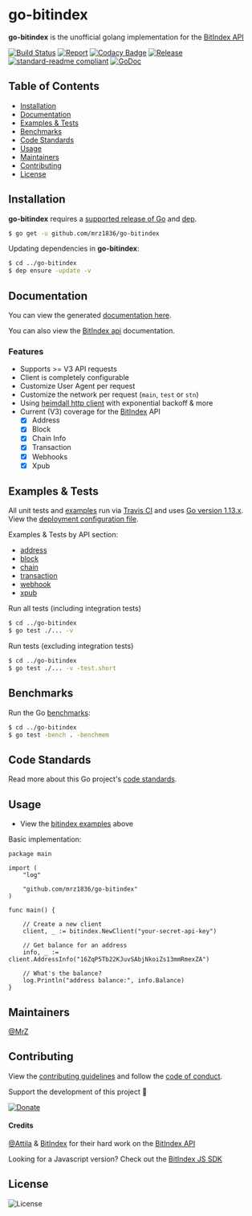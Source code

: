 # go-bitindex
**go-bitindex** is the unofficial golang implementation for the [BitIndex API](https://www.bitindex.network/developers/api-documentation-v3.html)

[![Build Status](https://travis-ci.com/mrz1836/go-bitindex.svg?branch=master&v=1)](https://travis-ci.com/mrz1836/go-bitindex)
[![Report](https://goreportcard.com/badge/github.com/mrz1836/go-bitindex?style=flat&v=1)](https://goreportcard.com/report/github.com/mrz1836/go-bitindex)
[![Codacy Badge](https://api.codacy.com/project/badge/Grade/dde6d46426bd4c12be65916da8cf04d2)](https://www.codacy.com/app/mrz1818/go-bitindex?utm_source=github.com&amp;utm_medium=referral&amp;utm_content=mrz1836/go-bitindex&amp;utm_campaign=Badge_Grade)
[![Release](https://img.shields.io/github/release-pre/mrz1836/go-bitindex.svg?style=flat&v=2)](https://github.com/mrz1836/go-bitindex/releases)
[![standard-readme compliant](https://img.shields.io/badge/standard--readme-OK-green.svg?style=flat)](https://github.com/RichardLitt/standard-readme)
[![GoDoc](https://godoc.org/github.com/mrz1836/go-bitindex?status.svg&style=flat)](https://godoc.org/github.com/mrz1836/go-bitindex)

## Table of Contents
- [Installation](#installation)
- [Documentation](#documentation)
- [Examples & Tests](#examples--tests)
- [Benchmarks](#benchmarks)
- [Code Standards](#code-standards)
- [Usage](#usage)
- [Maintainers](#maintainers)
- [Contributing](#contributing)
- [License](#license)

## Installation

**go-bitindex** requires a [supported release of Go](https://golang.org/doc/devel/release.html#policy) and [dep](https://github.com/golang/dep).
```bash
$ go get -u github.com/mrz1836/go-bitindex
```

Updating dependencies in **go-bitindex**:
```bash
$ cd ../go-bitindex
$ dep ensure -update -v
```

## Documentation
You can view the generated [documentation here](https://godoc.org/github.com/mrz1836/go-bitindex).

You can also view the [BitIndex api](https://www.bitindex.network/developers/api-documentation-v3.html) documentation.

### Features
- Supports >= V3 API requests
- Client is completely configurable
- Customize User Agent per request
- Customize the network per request (`main`, `test` or `stn`)
- Using [heimdall http client](https://github.com/gojek/heimdall) with exponential backoff & more
- Current (V3) coverage for the [BitIndex](https://developers.bitindex.com/) API
    - [x] Address
    - [x] Block
    - [x] Chain Info
    - [x] Transaction
    - [x] Webhooks
    - [x] Xpub

## Examples & Tests
All unit tests and [examples](bitindex_test.go) run via [Travis CI](https://travis-ci.org/mrz1836/go-bitindex) and uses [Go version 1.13.x](https://golang.org/doc/go1.13). View the [deployment configuration file](.travis.yml).

Examples & Tests by API section:
- [address](address_test.go)
- [block](block_test.go)
- [chain](chain_test.go)
- [transaction](transaction_test.go)
- [webhook](webhook_test.go)
- [xpub](xpub_test.go)

Run all tests (including integration tests)
```bash
$ cd ../go-bitindex
$ go test ./... -v
```

Run tests (excluding integration tests)
```bash
$ cd ../go-bitindex
$ go test ./... -v -test.short
```

## Benchmarks
Run the Go [benchmarks](bitindex_test.go):
```bash
$ cd ../go-bitindex
$ go test -bench . -benchmem
```

## Code Standards
Read more about this Go project's [code standards](CODE_STANDARDS.md).

## Usage
- View the [bitindex examples](#examples--tests) above

Basic implementation:
```golang
package main

import (
	"log"

	"github.com/mrz1836/go-bitindex"
)

func main() {

	// Create a new client
	client, _ := bitindex.NewClient("your-secret-api-key")

	// Get balance for an address
	info, _ := client.AddressInfo("16ZqP5Tb22KJuvSAbjNkoiZs13mmRmexZA")

	// What's the balance?
	log.Println("address balance:", info.Balance)
}
```

## Maintainers

[@MrZ](https://github.com/mrz1836)

## Contributing

View the [contributing guidelines](CONTRIBUTING.md) and follow the [code of conduct](CODE_OF_CONDUCT.md).

Support the development of this project 🙏

[![Donate](https://img.shields.io/badge/donate-bitcoin-brightgreen.svg)](https://mrz1818.com/?tab=tips&af=go-bitindex)

#### Credits

[@Attila](https://github.com/attilaaf) & [BitIndex](https://www.bitindex.network/) for their hard work on the [BitIndex API](https://www.bitindex.network/developers/api-documentation-v3.html)

Looking for a Javascript version? Check out the [BitIndex JS SDK](https://github.com/BitIndex/bitindex-sdk)

## License

![License](https://img.shields.io/github/license/mrz1836/go-bitindex.svg?style=flat&v=1)